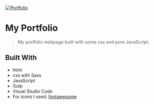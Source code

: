 <a href="https://johnflowerbouquet.github.io"><img src="https://github.com/JohnFlowerBouquet/JohnFlowerBouquet.github.io/blob/master/img/projects/project1.jpg" title="Portfolio" alt="Portfolio"></a>


# My Portfolio

> My portfolio webpage built with some css and pure JavaScript.

## Built With
- html
- css with Sass
- JavaScript
- Gulp
- Visual Studio Code
- For icons I used: [fontawesome](https://fontawesome.com/)
